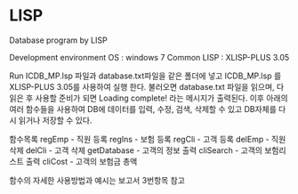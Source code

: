 # LISP
Database program by LISP

Development environment
OS : windows 7
Common LISP : XLISP-PLUS 3.05

Run
ICDB_MP.lsp 파일과 database.txt파일을 같은 폴더에 넣고 ICDB_MP.lsp 를 XLISP-PLUS 3.05를 사용하여 실행 한다.
불러오면 database.txt 파일을 읽으며, 다 읽은 후 사용할 준비가 되면 Loading complete! 라는 메시지가 출력된다. 
이후 아래의 여러 함수들을 사용하여 DB에 데이터를 입력, 수정, 검색, 삭제할 수 있고 DB자체를 다시 읽거나 저장할 수 있다.

함수목록
regEmp - 직원 등록
regIns - 보험 등록
regCli - 고객 등록
delEmp - 직원 삭제
delCli - 고객 삭제
getDatabase - 고객의 정보 출력
cliSearch - 고객의 보험리스트 출력
cliCost - 고객의 보험금 총액

함수의 자세한 사용방법과 예시는 보고서 3번항목 참고
